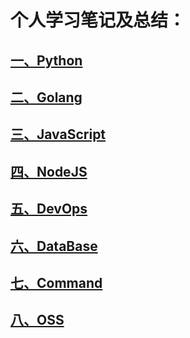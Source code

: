 
# 个人学习笔记及总结：

## [一、Python](Python/Python.md)

## [二、Golang](Golang/Golang.md)

## [三、JavaScript](JavaScript/JavaScript.md)

## [四、NodeJS](NodeJS/NodeJS.md)

## [五、DevOps](DevOps/DevOps.md)

## [六、DataBase](DataBase/DataBase.md)

## [七、Command](Command/Command.md)

## [八、OSS](OSS/OSS.md)


<!-- toc -->

